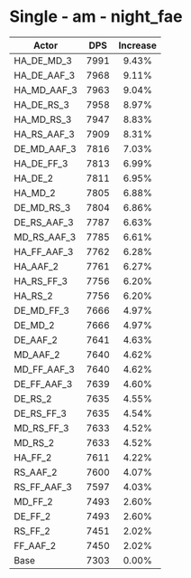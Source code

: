 # Single - am - night_fae
| Actor | DPS | Increase |
|---|:---:|:---:|
|HA_DE_MD_3|7991|9.43%|
|HA_DE_AAF_3|7968|9.11%|
|HA_MD_AAF_3|7963|9.04%|
|HA_DE_RS_3|7958|8.97%|
|HA_MD_RS_3|7947|8.83%|
|HA_RS_AAF_3|7909|8.31%|
|DE_MD_AAF_3|7816|7.03%|
|HA_DE_FF_3|7813|6.99%|
|HA_DE_2|7811|6.95%|
|HA_MD_2|7805|6.88%|
|DE_MD_RS_3|7804|6.86%|
|DE_RS_AAF_3|7787|6.63%|
|MD_RS_AAF_3|7785|6.61%|
|HA_FF_AAF_3|7762|6.28%|
|HA_AAF_2|7761|6.27%|
|HA_RS_FF_3|7756|6.20%|
|HA_RS_2|7756|6.20%|
|DE_MD_FF_3|7666|4.97%|
|DE_MD_2|7666|4.97%|
|DE_AAF_2|7641|4.63%|
|MD_AAF_2|7640|4.62%|
|MD_FF_AAF_3|7640|4.62%|
|DE_FF_AAF_3|7639|4.60%|
|DE_RS_2|7635|4.55%|
|DE_RS_FF_3|7635|4.54%|
|MD_RS_FF_3|7633|4.52%|
|MD_RS_2|7633|4.52%|
|HA_FF_2|7611|4.22%|
|RS_AAF_2|7600|4.07%|
|RS_FF_AAF_3|7597|4.03%|
|MD_FF_2|7493|2.60%|
|DE_FF_2|7493|2.60%|
|RS_FF_2|7451|2.02%|
|FF_AAF_2|7450|2.02%|
|Base|7303|0.00%|
